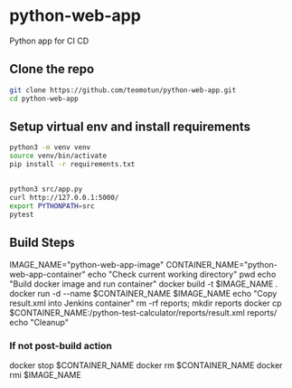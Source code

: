 # python-web-app
Python app for CI CD





## Clone the repo 
```sh
git clone https://github.com/teomotun/python-web-app.git
cd python-web-app
```





## Setup virtual env and install requirements
```sh    
python3 -m venv venv
source venv/bin/activate
pip install -r requirements.txt

```






## 
```sh
python3 src/app.py 
curl http://127.0.0.1:5000/ 
export PYTHONPATH=src
pytest
```



## Build Steps
IMAGE_NAME="python-web-app-image"
CONTAINER_NAME="python-web-app-container"
echo "Check current working directory"
pwd
echo "Build docker image and run container"
docker build -t $IMAGE_NAME .
docker run -d --name $CONTAINER_NAME $IMAGE_NAME
echo "Copy result.xml into Jenkins container"
rm -rf reports; mkdir reports
docker cp $CONTAINER_NAME:/python-test-calculator/reports/result.xml reports/
echo "Cleanup"

### If not post-build action
docker stop $CONTAINER_NAME
docker rm $CONTAINER_NAME
docker rmi $IMAGE_NAME

